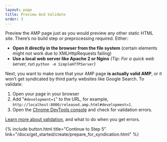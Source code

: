 ```yaml
---
layout: page
title: Preview And Validate
order: 3
---
```


Preview the AMP page just as you would preview any other static HTML site. There’s no build step or preprocessing required. Either:

  - **Open it directly in the browser from the file system** (certain elements might not work due to XMLHttpRequests failing)
  - **Use a local web server like Apache 2 or Nginx**
    *(Tip: For a quick web server, run `python -m SimpleHTTPServer`)*

Next, you want to make sure that your AMP page **is actually valid AMP**, or it won’t get syndicated by third party websites like Google Search. To validate:

  1. Open your page in your browser
  1. Add "`#development=1`" to the URL, for example, `http://localhost:8000/released.amp.html#development=1`.
  1. Open the [Chrome DevTools console](https://developers.google.com/web/tools/chrome-devtools/debug/console/) and check for validation errors.

[Learn more about validation](/docs/guides/validate.html), and what to do when you get errors.

{% include button.html title="Continue to Step 5" link="/docs/get_started/create/prepare_for_syndication.html" %}
